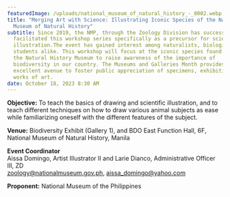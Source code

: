 ```yaml
---
featuredImage: /uploads/national_museum_of_natural_history_-_0002.webp
title: "Merging Art with Science: Illustrating Iconic Species of the National
  Museum of Natural History"
subtitle: Since 2019, the NMP, through the Zoology Division has successfully
  facilitated this workshop series specifically as a precursor for scientific
  illustration.The event has gained interest among naturalists, biologists, and
  students alike. This workshop will focus at the iconic species found within
  the Natural History Museum to raise awareness of the importance of
  biodiversity in our country. The Museums and Galleries Month provides an
  excellent avenue to foster public appreciation of specimens, exhibitions, and
  works of art.
date: October 18, 2023 8:30 AM
---
```

<!--StartFragment-->

**O﻿bjective:** To teach the basics of drawing and scientific illustration, and to teach different techniques on how to draw various animal subjects as ease while familiarizing oneself with the different features of the subject.

**V﻿enue:** Biodiversity Exhibit (Gallery 1), and BDO East Function Hall, 6F, National Museum of Natural History, Manila

**E﻿vent Coordinator**\
Aissa Domingo, Artist Illustrator II and Larie Dianco, Administrative Officer III, ZD\
zoology@nationalmuseum.gov.ph, aissa_domingo@yahoo.com

**P﻿roponent:** National Museum of the Philippines

<!--EndFragment-->